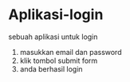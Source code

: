 # Aplikasi-login
sebuah aplikasi untuk login 
1. masukkan email dan password
2. klik tombol submit form
3. anda berhasil login
